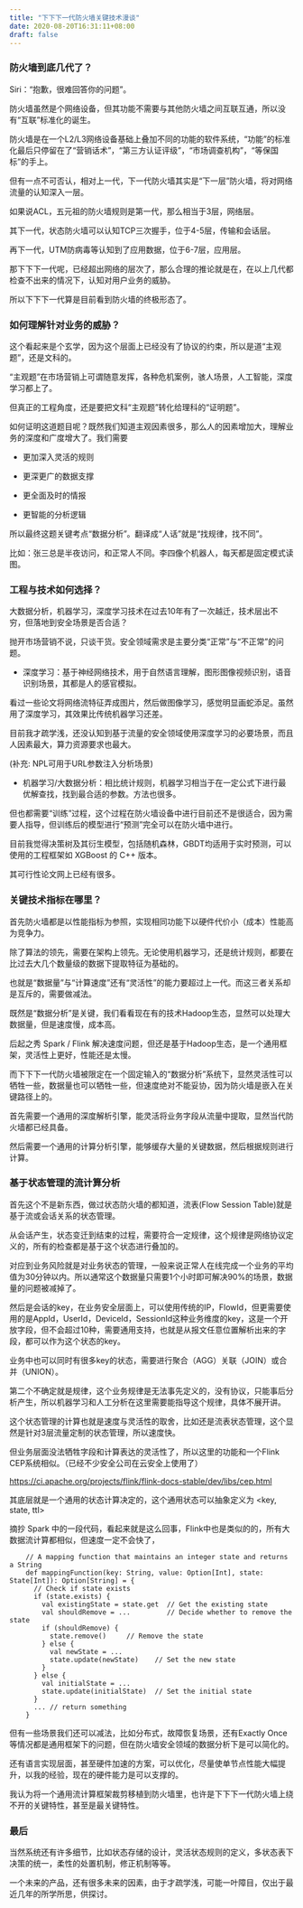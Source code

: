 ```yaml
---
title: "下下下一代防火墙关键技术漫谈"
date: 2020-08-20T16:31:11+08:00
draft: false
---
```


### 防火墙到底几代了？

Siri：“抱歉，很难回答你的问题”。

防火墙虽然是个网络设备，但其功能不需要与其他防火墙之间互联互通，所以没有“互联”标准化的诞生。

防火墙是在一个L2/L3网络设备基础上叠加不同的功能的软件系统，“功能”的标准化最后只停留在了“营销话术”，“第三方认证评级”，“市场调查机构”，“等保国标”的手上。

但有一点不可否认，相对上一代，下一代防火墙其实是“下一层”防火墙，将对网络流量的认知深入一层。

如果说ACL，五元祖的防火墙规则是第一代，那么相当于3层，网络层。

其下一代，状态防火墙可以认知TCP三次握手，位于4-5层，传输和会话层。

再下一代，UTM防病毒等认知到了应用数据，位于6-7层，应用层。

那下下下一代呢，已经超出网络的层次了，那么合理的推论就是在，在以上几代都检查不出来的情况下，认知对用户业务的威胁。

所以下下下一代算是目前看到防火墙的终极形态了。

### 如何理解针对业务的威胁？

这个看起来是个玄学，因为这个层面上已经没有了协议的约束，所以是道“主观题”，还是文科的。

“主观题”在市场营销上可谓随意发挥，各种危机案例，骇人场景，人工智能，深度学习都上了。

但真正的工程角度，还是要把文科“主观题”转化给理科的“证明题”。

如何证明这道题目呢？既然我们知道主观因素很多，那么人的因素增加大，理解业务的深度和广度增大了。我们需要

* 更加深入灵活的规则

* 更深更广的数据支撑

* 更全面及时的情报

* 更智能的分析逻辑

所以最终这题关键考点“数据分析”。翻译成“人话”就是“找规律，找不同”。

比如：张三总是半夜访问，和正常人不同。李四像个机器人，每天都是固定模式读图。

### 工程与技术如何选择？

大数据分析，机器学习，深度学习技术在过去10年有了一次越迁，技术层出不穷，但落地到安全场景是否合适？

抛开市场营销不说，只谈干货。安全领域需求是主要分类“正常”与“不正常”的问题。

* 深度学习：基于神经网络技术，用于自然语言理解，图形图像视频识别，语音识别场景，其都是人的感官模拟。

看过一些论文将网络流特征弄成图片，然后做图像学习，感觉明显画蛇添足。虽然用了深度学习，其效果比传统机器学习还差。

目前我才疏学浅，还没认知到基于流量的安全领域使用深度学习的必要场景，而且人因素最大，算力资源要求也最大。

(补充: NPL可用于URL参数注入分析场景)

* 机器学习/大数据分析：相比统计规则，机器学习相当于在一定公式下进行最优解查找，找到最合适的参数。方法也很多。

但也都需要“训练”过程，这个过程在防火墙设备中进行目前还不是很适合，因为需要人指导，但训练后的模型进行“预测”完全可以在防火墙中进行。

目前我觉得决策树及其衍生模型，包括随机森林，GBDT均适用于实时预测，可以使用的工程框架如 XGBoost 的 C++ 版本。

其可行性论文网上已经有很多。


### 关键技术指标在哪里？

首先防火墙都是以性能指标为参照，实现相同功能下以硬件代价小（成本）性能高为竞争力。

除了算法的领先，需要在架构上领先。无论使用机器学习，还是统计规则，都要在比过去大几个数量级的数据下提取特征为基础的。

也就是“数据量”与“计算速度”还有“灵活性”的能力要超过上一代。而这三者关系却是互斥的，需要做减法。

既然是“数据分析”是关键，我们看看现在有的技术Hadoop生态，显然可以处理大数据量，但是速度慢，成本高。

后起之秀 Spark / Flink 解决速度问题，但还是基于Hadoop生态，是一个通用框架，灵活性上更好，性能还是太慢。

而下下下一代防火墙被限定在一个固定输入的“数据分析”系统下，显然灵活性可以牺牲一些，数据量也可以牺牲一些，但速度绝对不能妥协，因为防火墙是嵌入在关键路径上的。

首先需要一个通用的深度解析引擎，能灵活将业务字段从流量中提取，显然当代防火墙都已经具备。

然后需要一个通用的计算分析引擎，能够缓存大量的关键数据，然后根据规则进行计算。

### 基于状态管理的流计算分析

首先这个不是新东西，做过状态防火墙的都知道，流表(Flow Session Table)就是基于流或会话关系的状态管理。

从会话产生，状态变迁到结束的过程，需要符合一定规律，这个规律是网络协议定义的，所有的检查都是基于这个状态进行叠加的。

对应到业务风险就是对业务状态的管理，一般来说正常人在线完成一个业务的平均值为30分钟以内。所以通常这个数据量只需要1个小时即可解决90%的场景，数据量的问题被减掉了。

然后是会话的key，在业务安全层面上，可以使用传统的IP，FlowId，但更需要使用的是AppId，UserId，DeviceId，SessionId这种业务维度的key，这是一个开放字段，但不会超过10种，需要通用支持，也就是从报文任意位置解析出来的字段，都可以作为这个状态的key。

业务中也可以同时有很多key的状态，需要进行聚合（AGG）关联（JOIN）或合并（UNION）。

第二个不确定就是规律，这个业务规律是无法事先定义的，没有协议，只能事后分析产生，所以机器学习和人工分析在这里需要能指导这个规律，具体不展开讲。

这个状态管理的计算也就是速度与灵活性的取舍，比如还是流表状态管理，这个显然是针对3层流量定制的状态管理，所以速度快。

但业务层面没法牺牲字段和计算表达的灵活性了，所以这里的功能和一个Flink CEP系统相似。（已经不少安全公司在云安全上使用了）

https://ci.apache.org/projects/flink/flink-docs-stable/dev/libs/cep.html

其底层就是一个通用的状态计算决定的，这个通用状态可以抽象定义为 <key, state, ttl>

摘抄 Spark 中的一段代码，看起来就是这么回事，Flink中也是类似的的，所有大数据流计算都相似，但速度一定不会快了，

```
    // A mapping function that maintains an integer state and returns a String
    def mappingFunction(key: String, value: Option[Int], state: State[Int]): Option[String] = {
      // Check if state exists
      if (state.exists) {
        val existingState = state.get  // Get the existing state
        val shouldRemove = ...         // Decide whether to remove the state
        if (shouldRemove) {
          state.remove()     // Remove the state
        } else {
          val newState = ...
          state.update(newState)    // Set the new state
        }
      } else {
        val initialState = ...
        state.update(initialState)  // Set the initial state
      }
      ... // return something
    }
```

但有一些场景我们还可以减法，比如分布式，故障恢复场景，还有Exactly Once等情况都是通用框架下的问题，但在防火墙安全领域的数据分析下是可以简化的。

还有语言实现层面，甚至硬件加速的方案，可以优化，尽量使单节点性能大幅提升，以我的经验，现在的硬件能力是可以支撑的。

我认为将一个通用流计算框架裁剪移植到防火墙里，也许是下下下一代防火墙上绕不开的关键特性，甚至是最关键特性。


### 最后

当然系统还有许多细节，比如状态存储的设计，灵活状态规则的定义，多状态表下决策的统一，柔性的处置机制，修正机制等等。

一个未来的产品，还有很多未来的因素，由于才疏学浅，可能一叶障目，仅出于最近几年的所学所思，供探讨。

